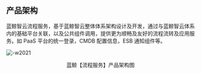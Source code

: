 ## 产品架构

蓝鲸智云流程服务，基于蓝鲸智云整体体系架构设计及开发，通过与蓝鲸智云体系内的基础平台关联，以及公共组件调用，提供更为顺畅及友好的流程流转及应用服务。如 PaaS 平台的统一登录，CMDB 配置信息，ESB 通知组件等。

![-w2021](../media/Architecture.png)
<center>蓝鲸【流程服务】产品架构图</center>